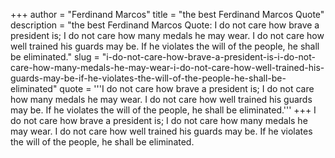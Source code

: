 +++
author = "Ferdinand Marcos"
title = "the best Ferdinand Marcos Quote"
description = "the best Ferdinand Marcos Quote: I do not care how brave a president is; I do not care how many medals he may wear. I do not care how well trained his guards may be. If he violates the will of the people, he shall be eliminated."
slug = "i-do-not-care-how-brave-a-president-is-i-do-not-care-how-many-medals-he-may-wear-i-do-not-care-how-well-trained-his-guards-may-be-if-he-violates-the-will-of-the-people-he-shall-be-eliminated"
quote = '''I do not care how brave a president is; I do not care how many medals he may wear. I do not care how well trained his guards may be. If he violates the will of the people, he shall be eliminated.'''
+++
I do not care how brave a president is; I do not care how many medals he may wear. I do not care how well trained his guards may be. If he violates the will of the people, he shall be eliminated.
